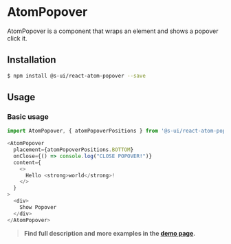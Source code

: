 # AtomPopover

AtomPopover is a component that wraps an element and shows a popover click it.

## Installation

```sh
$ npm install @s-ui/react-atom-popover --save
```

## Usage

### Basic usage
```js
import AtomPopover, { atomPopoverPositions } from '@s-ui/react-atom-popover'

```

```js
<AtomPopover
  placement={atomPopoverPositions.BOTTOM}
  onClose={() => console.log("CLOSE POPOVER!")}
  content={
    <>
      Hello <strong>world</strong>!
    </>
  }
>
  <div>
    Show Popover
  </div>
</AtomPopover>

```


> **Find full description and more examples in the [demo page](https://sui-components.now.sh/workbench/atom/popover/demo).**
